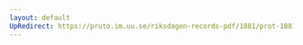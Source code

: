 ```yaml
---
layout: default
UpRedirect: https://pruto.im.uu.se/riksdagen-records-pdf/1881/prot-1881--ak--038/prot-1881--ak--038_013.pdf
---
```


